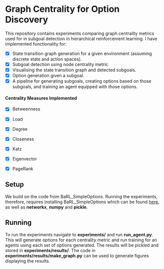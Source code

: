 # Graph Centrality for Option Discovery

This repository contains experiments comparing graph centrality metrics used for in subgoal detection in hierarchical reinforcement learning. I have implemented functionality for:

- [x] State transition graph generation for a given environment (assuming discrete state and action spaces).
- [x] Subgoal detection using node centrality metric
- [x] Visualising the state transition graph and detected subgoals.
- [x] Option generation given a subgoal. 
- [x] A pipeline for generating subgoals, creating options based on those subgoals, and training an agent equipped with those options.

#### Centrality Measures Implemented

- [x] Betweenness
- [x] Load
- [x] Degree
- [x] Closeness
- [x] Katz
- [x] Eigenvector
- [x] PageRank


## Setup
We build on the code from BaRL_SimpleOptions. Running the experiments, therefore, requires installing BaRL_SimpleOptions which can be found [here](https://github.com/Ueva/BaRL-SimpleOptions), as well as **networkx**, **numpy** and **pickle**.


## Running

To run the experiments navigate to **experiments/** and run **run_agent.py**. This will generate options for each centrality metric and run training for an agents using each set of options generated. The results will be pickled and stored in **experiments/results/**. The code in **experiments/results/make_graph.py** can be used to generate figures displaying the results. 
